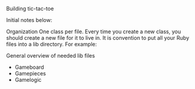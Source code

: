Building tic-tac-toe

Initial notes below:

Organization
One class per file. Every time you create a new class, you should create a new file for it to live in.
It is convention to put all your Ruby files into a lib directory. For example:

General overview of needed lib files
- Gameboard
- Gamepieces
- Gamelogic